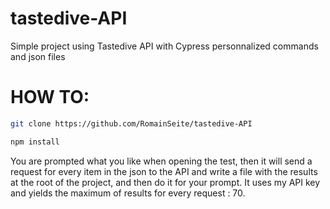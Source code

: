 # tastedive-API
Simple project using Tastedive API with Cypress personnalized commands and json files

# HOW TO:

```bash
git clone https://github.com/RomainSeite/tastedive-API
```
```bash
npm install
```

You are prompted what you like when opening the test, then it will send a request for every item in the json to the API and write a file with the results at the root of the project, and then do it for your prompt. It uses my API key and yields the maximum of results for every request : 70.
